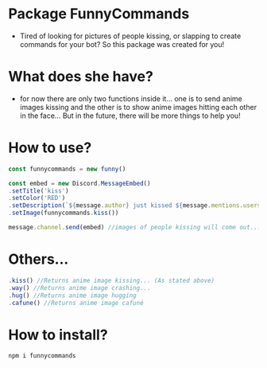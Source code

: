 # Package FunnyCommands
- Tired of looking for pictures of people kissing, or slapping to create commands for your bot? So this package was created for you!


# What does she have?
- for now there are only two functions inside it... one is to send anime images kissing and the other is to show anime images hitting each other in the face... But in the future, there will be more things to help you!

# How to use?
```js
const funnycommands = new funny()

const embed = new Discord.MessageEmbed()
.setTitle('kiss')
.setColor('RED')
.setDescription(`${message.author} just kissed ${message.mentions.users.first()}`)
.setImage(funnycommands.kiss())

message.channel.send(embed) //images of people kissing will come out...
```

# Others...
```js
.kiss() //Returns anime image kissing... (As stated above)
.way() //Returns anime image crashing...
.hug() //Returns anime image hugging
.cafune() //Returns anime image cafuné
```

# How to install?
```js
npm i funnycommands
```
